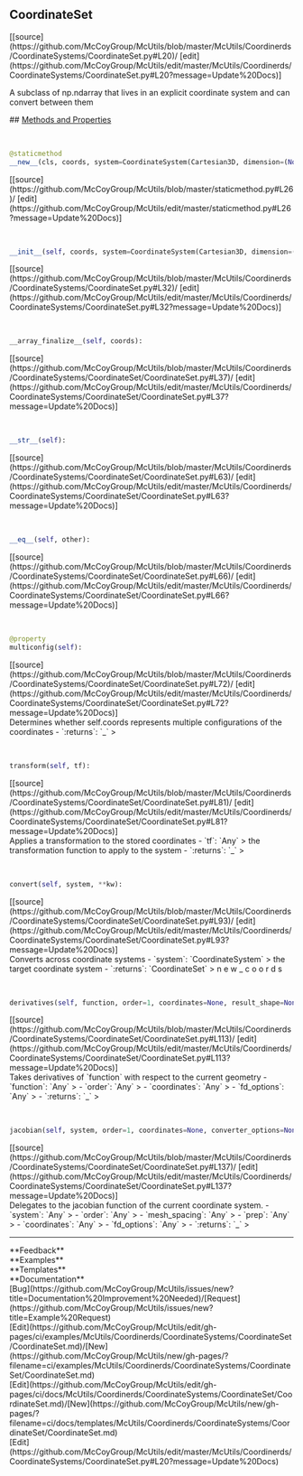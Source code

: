 ## <a id="McUtils.Coordinerds.CoordinateSystems.CoordinateSet.CoordinateSet">CoordinateSet</a> 

<div class="docs-source-link" markdown="1">
[[source](https://github.com/McCoyGroup/McUtils/blob/master/McUtils/Coordinerds/CoordinateSystems/CoordinateSet.py#L20)/
[edit](https://github.com/McCoyGroup/McUtils/edit/master/McUtils/Coordinerds/CoordinateSystems/CoordinateSet.py#L20?message=Update%20Docs)]
</div>

A subclass of np.ndarray that lives in an explicit coordinate system and can convert between them







<div class="collapsible-section">
 <div class="collapsible-section collapsible-section-header" markdown="1">
## <a class="collapse-link" data-toggle="collapse" href="#methods" markdown="1"> Methods and Properties</a> <a class="float-right" data-toggle="collapse" href="#methods"><i class="fa fa-chevron-down"></i></a>
 </div>
 <div class="collapsible-section collapsible-section-body collapse show" id="methods" markdown="1">
 
<a id="McUtils.Coordinerds.CoordinateSystems.CoordinateSet.CoordinateSet.__new__" class="docs-object-method">&nbsp;</a> 
```python
@staticmethod
__new__(cls, coords, system=CoordinateSystem(Cartesian3D, dimension=(None, 3), matrix=None), converter_options=None): 
```
<div class="docs-source-link" markdown="1">
[[source](https://github.com/McCoyGroup/McUtils/blob/master/staticmethod.py#L26)/
[edit](https://github.com/McCoyGroup/McUtils/edit/master/staticmethod.py#L26?message=Update%20Docs)]
</div>


<a id="McUtils.Coordinerds.CoordinateSystems.CoordinateSet.CoordinateSet.__init__" class="docs-object-method">&nbsp;</a> 
```python
__init__(self, coords, system=CoordinateSystem(Cartesian3D, dimension=(None, 3), matrix=None), converter_options=None): 
```
<div class="docs-source-link" markdown="1">
[[source](https://github.com/McCoyGroup/McUtils/blob/master/McUtils/Coordinerds/CoordinateSystems/CoordinateSet.py#L32)/
[edit](https://github.com/McCoyGroup/McUtils/edit/master/McUtils/Coordinerds/CoordinateSystems/CoordinateSet.py#L32?message=Update%20Docs)]
</div>


<a id="McUtils.Coordinerds.CoordinateSystems.CoordinateSet.CoordinateSet.__array_finalize__" class="docs-object-method">&nbsp;</a> 
```python
__array_finalize__(self, coords): 
```
<div class="docs-source-link" markdown="1">
[[source](https://github.com/McCoyGroup/McUtils/blob/master/McUtils/Coordinerds/CoordinateSystems/CoordinateSet/CoordinateSet.py#L37)/
[edit](https://github.com/McCoyGroup/McUtils/edit/master/McUtils/Coordinerds/CoordinateSystems/CoordinateSet/CoordinateSet.py#L37?message=Update%20Docs)]
</div>


<a id="McUtils.Coordinerds.CoordinateSystems.CoordinateSet.CoordinateSet.__str__" class="docs-object-method">&nbsp;</a> 
```python
__str__(self): 
```
<div class="docs-source-link" markdown="1">
[[source](https://github.com/McCoyGroup/McUtils/blob/master/McUtils/Coordinerds/CoordinateSystems/CoordinateSet/CoordinateSet.py#L63)/
[edit](https://github.com/McCoyGroup/McUtils/edit/master/McUtils/Coordinerds/CoordinateSystems/CoordinateSet/CoordinateSet.py#L63?message=Update%20Docs)]
</div>


<a id="McUtils.Coordinerds.CoordinateSystems.CoordinateSet.CoordinateSet.__eq__" class="docs-object-method">&nbsp;</a> 
```python
__eq__(self, other): 
```
<div class="docs-source-link" markdown="1">
[[source](https://github.com/McCoyGroup/McUtils/blob/master/McUtils/Coordinerds/CoordinateSystems/CoordinateSet/CoordinateSet.py#L66)/
[edit](https://github.com/McCoyGroup/McUtils/edit/master/McUtils/Coordinerds/CoordinateSystems/CoordinateSet/CoordinateSet.py#L66?message=Update%20Docs)]
</div>


<a id="McUtils.Coordinerds.CoordinateSystems.CoordinateSet.CoordinateSet.multiconfig" class="docs-object-method">&nbsp;</a> 
```python
@property
multiconfig(self): 
```
<div class="docs-source-link" markdown="1">
[[source](https://github.com/McCoyGroup/McUtils/blob/master/McUtils/Coordinerds/CoordinateSystems/CoordinateSet/CoordinateSet.py#L72)/
[edit](https://github.com/McCoyGroup/McUtils/edit/master/McUtils/Coordinerds/CoordinateSystems/CoordinateSet/CoordinateSet.py#L72?message=Update%20Docs)]
</div>
Determines whether self.coords represents multiple configurations of the coordinates
  - `:returns`: `_`
    >


<a id="McUtils.Coordinerds.CoordinateSystems.CoordinateSet.CoordinateSet.transform" class="docs-object-method">&nbsp;</a> 
```python
transform(self, tf): 
```
<div class="docs-source-link" markdown="1">
[[source](https://github.com/McCoyGroup/McUtils/blob/master/McUtils/Coordinerds/CoordinateSystems/CoordinateSet/CoordinateSet.py#L81)/
[edit](https://github.com/McCoyGroup/McUtils/edit/master/McUtils/Coordinerds/CoordinateSystems/CoordinateSet/CoordinateSet.py#L81?message=Update%20Docs)]
</div>
Applies a transformation to the stored coordinates
  - `tf`: `Any`
    > the transformation function to apply to the system
  - `:returns`: `_`
    >


<a id="McUtils.Coordinerds.CoordinateSystems.CoordinateSet.CoordinateSet.convert" class="docs-object-method">&nbsp;</a> 
```python
convert(self, system, **kw): 
```
<div class="docs-source-link" markdown="1">
[[source](https://github.com/McCoyGroup/McUtils/blob/master/McUtils/Coordinerds/CoordinateSystems/CoordinateSet/CoordinateSet.py#L93)/
[edit](https://github.com/McCoyGroup/McUtils/edit/master/McUtils/Coordinerds/CoordinateSystems/CoordinateSet/CoordinateSet.py#L93?message=Update%20Docs)]
</div>
Converts across coordinate systems
  - `system`: `CoordinateSystem`
    > the target coordinate system
  - `:returns`: `CoordinateSet`
    > n
e
w
_
c
o
o
r
d
s


<a id="McUtils.Coordinerds.CoordinateSystems.CoordinateSet.CoordinateSet.derivatives" class="docs-object-method">&nbsp;</a> 
```python
derivatives(self, function, order=1, coordinates=None, result_shape=None, **fd_options): 
```
<div class="docs-source-link" markdown="1">
[[source](https://github.com/McCoyGroup/McUtils/blob/master/McUtils/Coordinerds/CoordinateSystems/CoordinateSet/CoordinateSet.py#L113)/
[edit](https://github.com/McCoyGroup/McUtils/edit/master/McUtils/Coordinerds/CoordinateSystems/CoordinateSet/CoordinateSet.py#L113?message=Update%20Docs)]
</div>
Takes derivatives of `function` with respect to the current geometry
  - `function`: `Any`
    > 
  - `order`: `Any`
    > 
  - `coordinates`: `Any`
    > 
  - `fd_options`: `Any`
    > 
  - `:returns`: `_`
    >


<a id="McUtils.Coordinerds.CoordinateSystems.CoordinateSet.CoordinateSet.jacobian" class="docs-object-method">&nbsp;</a> 
```python
jacobian(self, system, order=1, coordinates=None, converter_options=None, all_numerical=False, analytic_deriv_order=None, **fd_options): 
```
<div class="docs-source-link" markdown="1">
[[source](https://github.com/McCoyGroup/McUtils/blob/master/McUtils/Coordinerds/CoordinateSystems/CoordinateSet/CoordinateSet.py#L137)/
[edit](https://github.com/McCoyGroup/McUtils/edit/master/McUtils/Coordinerds/CoordinateSystems/CoordinateSet/CoordinateSet.py#L137?message=Update%20Docs)]
</div>
Delegates to the jacobian function of the current coordinate system.
  - `system`: `Any`
    > 
  - `order`: `Any`
    > 
  - `mesh_spacing`: `Any`
    > 
  - `prep`: `Any`
    > 
  - `coordinates`: `Any`
    > 
  - `fd_options`: `Any`
    > 
  - `:returns`: `_`
    >
 </div>
</div>












---


<div markdown="1" class="text-secondary">
<div class="container">
  <div class="row">
   <div class="col" markdown="1">
**Feedback**   
</div>
   <div class="col" markdown="1">
**Examples**   
</div>
   <div class="col" markdown="1">
**Templates**   
</div>
   <div class="col" markdown="1">
**Documentation**   
</div>
   <div class="col" markdown="1">
   
</div>
   <div class="col" markdown="1">
   
</div>
   <div class="col" markdown="1">
   
</div>
</div>
  <div class="row">
   <div class="col" markdown="1">
[Bug](https://github.com/McCoyGroup/McUtils/issues/new?title=Documentation%20Improvement%20Needed)/[Request](https://github.com/McCoyGroup/McUtils/issues/new?title=Example%20Request)   
</div>
   <div class="col" markdown="1">
[Edit](https://github.com/McCoyGroup/McUtils/edit/gh-pages/ci/examples/McUtils/Coordinerds/CoordinateSystems/CoordinateSet/CoordinateSet.md)/[New](https://github.com/McCoyGroup/McUtils/new/gh-pages/?filename=ci/examples/McUtils/Coordinerds/CoordinateSystems/CoordinateSet/CoordinateSet.md)   
</div>
   <div class="col" markdown="1">
[Edit](https://github.com/McCoyGroup/McUtils/edit/gh-pages/ci/docs/McUtils/Coordinerds/CoordinateSystems/CoordinateSet/CoordinateSet.md)/[New](https://github.com/McCoyGroup/McUtils/new/gh-pages/?filename=ci/docs/templates/McUtils/Coordinerds/CoordinateSystems/CoordinateSet/CoordinateSet.md)   
</div>
   <div class="col" markdown="1">
[Edit](https://github.com/McCoyGroup/McUtils/edit/master/McUtils/Coordinerds/CoordinateSystems/CoordinateSet.py#L20?message=Update%20Docs)   
</div>
   <div class="col" markdown="1">
   
</div>
   <div class="col" markdown="1">
   
</div>
   <div class="col" markdown="1">
   
</div>
</div>
</div>
</div>